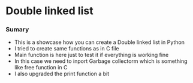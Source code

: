 # Double linked list

### Sumary

- This is a showcase how you can create a Double linked list in Python
- I tried to create same functions as in C file
- Main function is here just to test it if everything is working fine
- In this case we need to inport Garbage collectorm which is something like free function in C
- I also upgraded the print function a bit